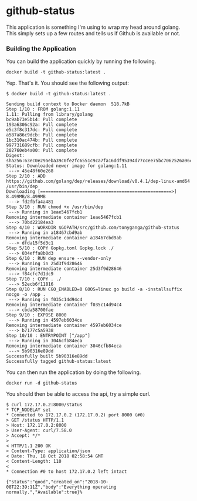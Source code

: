 # github-status

This application is something I'm using to wrap my head around golang. This simply sets up a few routes and tells us if Github is available or not.

### Building the Application

You can build the application quickly by running the following.

```
docker build -t github-status:latest .

```

Yep. That's it. You should see the following output:

```
$ docker build -t github-status:latest .

Sending build context to Docker daemon  518.7kB
Step 1/10 : FROM golang:1.11
1.11: Pulling from library/golang
bc9ab73e5b14: Pull complete 
193a6306c92a: Pull complete 
e5c3f8c317dc: Pull complete 
a587a86c9dcb: Pull complete 
1bc310ac474b: Pull complete 
997731689cfb: Pull complete 
202760eb4a00: Pull complete 
Digest: sha256:63ec0e29aeba39c0fe2fc6551c9ca7fa16ddf95394d77ccee75bc7062526a96c
Status: Downloaded newer image for golang:1.11
 ---> 45e48f60e268
Step 2/10 : ADD https://github.com/golang/dep/releases/download/v0.4.1/dep-linux-amd64 /usr/bin/dep
Downloading [==================================================>]  8.499MB/8.499MB
 ---> fd2fbfa4a481
Step 3/10 : RUN chmod +x /usr/bin/dep
 ---> Running in 1eae5467fcb1
Removing intermediate container 1eae5467fcb1
 ---> 70bd22184ea3
Step 4/10 : WORKDIR $GOPATH/src/github.com/tonyganga/github-status
 ---> Running in a18467cbd9ab
Removing intermediate container a18467cbd9ab
 ---> dfda15f5d3c1
Step 5/10 : COPY Gopkg.toml Gopkg.lock ./
 ---> 034effa8b0d3
Step 6/10 : RUN dep ensure --vendor-only
 ---> Running in 25d3f9d28646
Removing intermediate container 25d3f9d28646
 ---> f84cfc7d1dc9
Step 7/10 : COPY . ./
 ---> 52ecb6f11816
Step 8/10 : RUN CGO_ENABLED=0 GOOS=linux go build -a -installsuffix nocgo -o /app .
 ---> Running in f035c14d94c4
Removing intermediate container f035c14d94c4
 ---> cbda58700fae
Step 9/10 : EXPOSE 8000
 ---> Running in 4597eb6034ce
Removing intermediate container 4597eb6034ce
 ---> b7177c5a5938
Step 10/10 : ENTRYPOINT ["/app"]
 ---> Running in 3046cfb84eca
Removing intermediate container 3046cfb84eca
 ---> 5b90316e89dd
Successfully built 5b90316e89dd
Successfully tagged github-status:latest

```

You can then run the application by doing the following.

```
docker run -d github-status 
```

You should then be able to access the api, try a simple curl.

```
$ curl 172.17.0.2:8000/status
* TCP_NODELAY set
* Connected to 172.17.0.2 (172.17.0.2) port 8000 (#0)
> GET /status HTTP/1.1
> Host: 172.17.0.2:8000
> User-Agent: curl/7.58.0
> Accept: */*
> 
< HTTP/1.1 200 OK
< Content-Type: application/json
< Date: Thu, 18 Oct 2018 02:58:54 GMT
< Content-Length: 110
< 
* Connection #0 to host 172.17.0.2 left intact

{"status":"good","created_on":"2018-10-08T22:39:11Z","body":"Everything operating normally.","Available":true}%  

```

